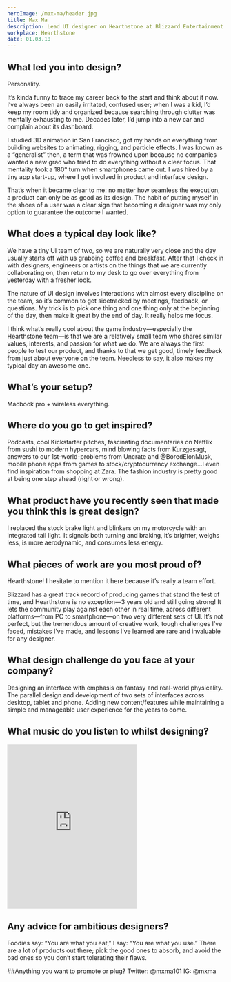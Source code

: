 ```yaml
---
heroImage: /max-ma/header.jpg
title: Max Ma
description: Lead UI designer on Hearthstone at Blizzard Entertainment. Entrepreneur, photographer, gamer, DJ, and coffee lover.
workplace: Hearthstone
date: 01.03.18
---
```


## What led you into design?
Personality.

It’s kinda funny to trace my career back to the start and think about it now. I’ve always been an easily irritated, confused user; when I was a kid, I’d keep my room tidy and organized because searching through clutter was mentally exhausting to me. Decades later, I’d jump into a new car and complain about its dashboard.

I studied 3D animation in San Francisco, got my hands on everything from building websites to animating, rigging, and particle effects. I was known as a “generalist” then, a term that was frowned upon because no companies wanted a new grad who tried to do everything without a clear focus. That mentality took a 180° turn when smartphones came out. I was hired by a tiny app start-up, where I got involved in product and interface design.

That’s when it became clear to me: no matter how seamless the execution, a product can only be as good as its design. The habit of putting myself in the shoes of a user was a clear sign that becoming a designer was my only option to guarantee the outcome I wanted.

## What does a typical day look like?
We have a tiny UI team of two, so we are naturally very close and the day usually starts off with us grabbing coffee and breakfast. After that I check in with designers, engineers or artists on the things that we are currently collaborating on, then return to my desk to go over everything from yesterday with a fresher look.

The nature of UI design involves interactions with almost every discipline on the team, so it’s common to get sidetracked by meetings, feedback, or questions. My trick is to pick one thing and one thing only at the beginning of the day, then make it great by the end of day. It really helps me focus.

I think what’s really cool about the game industry—especially the Hearthstone team—is that we are a relatively small team who shares similar values, interests, and passion for what we do. We are always the first people to test our product, and thanks to that we get good, timely feedback from just about everyone on the team. Needless to say, it also makes my typical day an awesome one.

## What’s your setup?
Macbook pro + wireless everything.

## Where do you go to get inspired?
Podcasts, cool Kickstarter pitches, fascinating documentaries on Netflix from sushi to modern hypercars, mind blowing facts from Kurzgesagt, answers to our 1st-world-problems from Uncrate and @BoredElonMusk, mobile phone apps from games to stock/cryptocurrency exchange…I even find inspiration from shopping at Zara. The fashion industry is pretty good at being one step ahead (right or wrong).

## What product have you recently seen that made you think this is great design?
I replaced the stock brake light and blinkers on my motorcycle with an integrated tail light. It signals both turning and braking, it’s brighter, weighs less, is more aerodynamic, and consumes less energy.

## What pieces of work are you most proud of?
Hearthstone! I hesitate to mention it here because it’s really a team effort.

Blizzard has a great track record of producing games that stand the test of time, and Hearthstone is no exception—3 years old and still going strong! It lets the community play against each other in real time, across different platforms—from PC to smartphone—on two very different sets of UI. It’s not perfect, but the tremendous amount of creative work, tough challenges I’ve faced, mistakes I’ve made, and lessons I’ve learned are rare and invaluable for any designer.

## What design challenge do you face at your company?
Designing an interface with emphasis on fantasy and real-world physicality.
The parallel design and development of two sets of interfaces across desktop, tablet and phone.
Adding new content/features while maintaining a simple and manageable user experience for the years to come.

## What music do you listen to whilst designing?

<iframe src="https://open.spotify.com/embed/user/interfacelovers/playlist/1YdNY7OdmwidcWDeDdQHOd" width="300" height="380" frameborder="0" allowtransparency="true" allow="encrypted-media"></iframe>

## Any advice for ambitious designers?
Foodies say: “You are what you eat,” I say: “You are what you use.” There are a lot of products out there; pick the good ones to absorb, and avoid the bad ones so you don’t start tolerating their flaws.

##Anything you want to promote or plug?
Twitter: @mxma101
IG: @mxma
